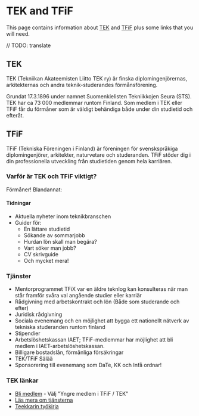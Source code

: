 # TEK and TFiF

This page contains information about [TEK](#tek) and [TFiF](#tfif) plus some links that you will need.

// TODO: translate

## TEK

TEK (Tekniikan Akateemisten Liitto TEK ry) är finska diplomingenjörernas, arkitekternas och andra teknik-studerandes förmånsförening.

Grundat 17.3.1896 under namnet Suomenkielisten Tekniikkojen Seura (STS). TEK har ca 73 000 medlemmar runtom Finland. Som medlem i TEK eller TFiF får du förmåner som är väldigt behändiga både under din studietid och efteråt.

## TFiF

TFiF (Tekniska Föreningen i Finland) är föreningen för svenskspråkiga diplomingenjörer, arkitekter, naturvetare och studeranden. TFiF stöder dig i din professionella utveckling från studietiden genom hela karriären.

### Varför är TEK och TFiF viktigt?

Förmåner! Blandannat:

#### Tidningar

- Aktuella nyheter inom teknikbranschen
- Guider för:
  - En lättare studietid 
  - Sökande av sommarjobb
  - Hurdan lön skall man begära?
  - Vart söker man jobb?
  - CV skrivguide
  - Och mycket mera!

### Tjänster

- Mentorprogrammet TFiX var en äldre teknlog kan konsulteras när man står framför svåra val angående studier eller karriär
- Rådgivning med arbetskontrakt och lön (Både som studerande och efter)
- Juridisk rådgivning
- Sociala evenemang och en möjlighet att bygga ett nationellt nätverk av tekniska studeranden runtom finland
- Stipendier
- Arbetslöshetskassan IAET; TFiF-medlemmar har möjlighet att bli medlem i IAET-arbetslöshetskassan.
- Billigare bostadslån, förmånliga försäkringar
- TEK/TFiF Sälää
- Sponsorering till evenemang som DaTe, KK och Infå ordnar!
  
### TEK länkar

- [Bli medlem](https://tfif.sprintit.fi/join_as_member) - Välj "Yngre medlem i TFiF / TEK"
- [Läs mera om tjänsterna](https://tfif.fi/tjanster/#26)
- [Teekkarin työkirja](http://teekkarintyokirja.tek.fi/)
